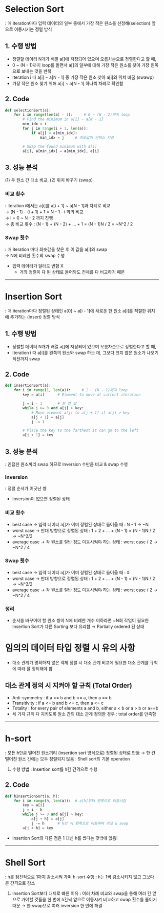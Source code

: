 # Selection Sort
: 매 iteration마다 입력 데이터의 일부 중에서 가장 작은 원소를 선정해(selection) 앞으로 이동시키는 정렬 방식

## 1. 수행 방법
- 정렬할 데이터 N개가 배열 a[]에 저장되어 있으며 오름차순으로 정렬한다고 할 때,
- 0 ~ (N - 1)까지 loop를 돌면서 a[]의 일부에 대해 가장 작은 원소를 찾아 가장 왼쪽으로 보내는 것을 반복
- Iteration i 때 a[i] ~ a[N - 1] 중 가장 작은 원소 찾아 a[i]와 위치 바꿈 (swawp)
- 가장 작은 원소 찾기 위해 a[i] ~ a[N - 1] 하나씩 차례로 확인함

## 2. Code
```python
def selectionSort(a):
    for i in range(len(a) - 1):     # 0 ~ (N - 2)까지 loop
        # Find the minimum in a[i] ~ a[N - 1]
        min_idx = i
        for j in range(i + 1, len(a)):
            if a[j] < a[min_idx]:
                min_idx = j     # 최솟값의 인덱스 저장 

        # Swap the found minimum with a[i]
        a[i], a[min_idx] = a[min_idx], a[i]
```

## 3. 성능 분석
(1) 두 원소 간 대소 비교, (2) 위치 바꾸기 (swap)

### 비교 횟수
: iteration i에서는 a[i]를 a[i + 1] ~ a[N - 1]과 차례로 비교    
→ (N - 1) - (i + 1) + 1 = N - 1 - i 회의 비교   
→ i = 0 ~ N - 2 까지 진행   
→ 총 비교 횟수 : (N - 1) + (N - 2) + ... + 1 = (N - 1)N / 2 = ~N^2 / 2

### Swap 횟수
: 매 iteration 마다 최솟값을 찾은 후 이 값을 a[i]와 swap    
→ N에 비례한 횟수의 swap 수행
- 입력 데이터가 달라도 변함 X
    - 거의 정렬이 다 된 상태로 들어와도 전체를 다 비교하기 때문

---
# Insertion Sort
: 매 iteration마다 정렬된 상태인 a[0] ~ a[i - 1]에 새로운 한 원소 a[i]를 적절한 위치에 추가하는 (insert) 정렬 방식

## 1. 수행 방법 
- 정렬할 데이터 N개가 배열 a[]에 저장되어 있으며 오름차순으로 정렬한다고 할 때,
- Iteration i 때 a[i]를 왼쪽의 원소와 swap 하는 데, 그보다 크지 않은 원소가 나오기 직전까지 swap

## 2. Code
```python
def insertionSort(a):
    for i in range(1, len(a)):     # 1 ~ (N - 1)까지 loop
        key = a[i]      # Element to move at current iteration

        j = i - 1       # 한 칸 앞
        while j >= 0 and a[j] > key:
            # Move element a[j] to a[j + 1] if a[j] > key
            a[j + 1] = a[j]
            j -= 1

        # Place the key to the farthest it can go to the left
        a[j + 1] = key
```

## 3. 성능 분석
: 인접한 원소끼리 swap 하므로 Inversion 수만큼 비교 & swap 수행

### Inversion
: 정렬 순서가 어긋난 쌍
- Inversion이 없으면 정렬된 상태 

### 비교 횟수
- best case → 입력 데이터 a[]가 이미 정렬된 상태로 들어올 때 : N - 1 → ~N
- worst case → 반대 방향으로 정렬된 상태 : 1 + 2 + ... + (N - 1) = (N - 1)N / 2 → ~N^2/2
- average case → 각 원소를 절반 정도 이동시켜야 하는 상태 : worst case / 2 → ~N^2 / 4

### Swap 횟수
- best case → 입력 데이터 a[]가 이미 정렬된 상태로 들어올 때 : 0
- worst case → 반대 방향으로 정렬된 상태 : 1 + 2 + ... + (N - 1) = (N - 1)N / 2 → ~N^2/2
- average case → 각 원소를 절반 정도 이동시켜야 하는 상태 : worst case / 2 → ~N^2 / 4

### 정리
- 순서를 바꾸어야 할 원소 쌍이 N에 비례한 개수 이하라면 ~N회 작업이 필요한 Insertion Sort가 다른 Sorting 보다 유리함 → Partially ordered 된 상태

# 임의의 데이터 타입 정렬 시 유의 사항
- 대소 관계가 명확하지 않은 객체 정렬 시 대소 관계 비교에 필요한 대소 관계를 규칙에 따라 잘 정의해야 함
## 대소 관계 정의 시 지켜야 할 규칙 (Total Order)
- Anti-symmetry : if a <= b and b <= a, then a == b
- Transitivity : if a <= b and b <= c, then a <= c
- Totality : for every pair of elements a and b, either a < b or a > b or a==b
- 세 가지 규칙 다 지키도록 원소 간의 대소 관계 정의한 경우 : total order를 만족함 

---
# h-sort
: 모든 h만큼 떨어진 원소끼리 (insertion sort 방식으로) 정렬된 상태로 만듦 → 한 칸 떨어진 원소 간에는 모두 정렬되지 않음 
: Shell sort의 기본 operation

1. 수행 방법
: Insertion sort를 h칸 간격으로 수행 

## 2. Code
```python
def hInsertionSort(a, h):
    for i in range(h, len(a)):  # a[h]부터 왼쪽으로 이동시킴
        key = a[i]
        j = i - h
        while j >= 0 and a[j] > key:
            a[j + h] = a[j]
            j -= h      # h칸 씩 왼쪽으로 이동하며 비교 & swap
        a[j + h] = key
```
- Insertion Sort와 다른 점은 1 대신 h를 썼다는 것밖에 없음!
---
# Shell Sort
: h를 점진적으로 1까지 감소시켜 가며 h-sort 수행
: h는 1씩 감소시키지 않고 그보다 큰 간격으로 감소

1. Insertion Sort보다 대체로 빠른 이유
: 여러 차례 비교와 swap을 통해 여러 칸 앞으로 가야할 것들을 한 번에 h칸씩 앞으로 이동시켜 비교하고 swap 횟수를 줄이기 때문 → 한 swap으로 여러 inversion 한 번에 해결

